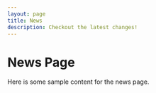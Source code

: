 ```yaml
---
layout: page
title: News
description: Checkout the latest changes!
---
```

# News Page

Here is some sample content for the news page.